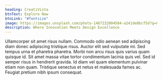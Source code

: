 ```yaml
---
heading: CreatiVista
btnText: Explore Now
btnLink: "#fontsize"
image: https://images.unsplash.com/photo-1467232004584-a241de8bcf5d?q=80&w=2938&auto=format&fit=crop&ixlib=rb-4.0.3&ixid=M3wxMjA3fDB8MHxwaG90by1wYWdlfHx8fGVufDB8fHx8fA%3D%3D
description: Where Innovation Meets Design Excellence
---
```


Ullamcorper sit amet risus nullam. Commodo odio aenean sed adipiscing diam donec adipiscing tristique risus. Auctor elit sed vulputate mi. Sed tempus urna et pharetra pharetra. Morbi non arcu risus quis varius quam quisque id. Sit amet massa vitae tortor condimentum lacinia quis vel. Sed id semper risus in hendrerit gravida. Id diam vel quam elementum pulvinar etiam non quam. Tristique senectus et netus et malesuada fames ac. Feugiat pretium nibh ipsum consequat.